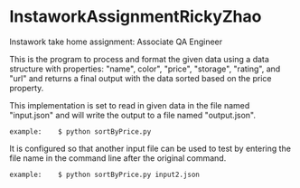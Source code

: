 # InstaworkAssignmentRickyZhao
Instawork take home assignment: Associate QA Engineer

This is the program to process and format the given data using a data structure with properties: "name", color", "price", "storage", "rating", and "url" and returns a final output with the data sorted based on the price property.

This implementation is set to read in given data in the file named "input.json" and will write the output to a file named "output.json". 

	example:	$ python sortByPrice.py

It is configured so that another input file can be used to test by entering the file name in the command line after the original command.

	example:	$ python sortByPrice.py input2.json
